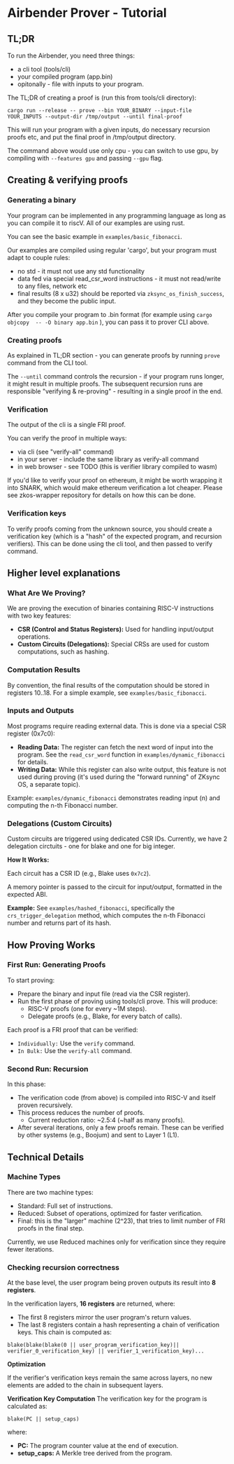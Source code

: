 # Airbender Prover - Tutorial


## TL;DR

To run the Airbender, you need three things:
* a cli tool (tools/cli)
* your compiled program (app.bin)
* opitonally - file with inputs to your program.

The TL;DR of creating a proof is (run this from tools/cli directory):

```shell
cargo run --release -- prove --bin YOUR_BINARY --input-file YOUR_INPUTS --output-dir /tmp/output --until final-proof
```

This will run your program with a given inputs, do necessary recursion proofs etc, and put the final proof in /tmp/output directory.

The command above would use only cpu - you can switch to use gpu, by compiling with `--features gpu` and passing `--gpu` flag.

## Creating & verifying proofs

### Generating a binary

Your program can be implemented in any programming language as long as you can compile it to riscV. All of our examples are using rust.

You can see the basic example in `examples/basic_fibonacci`.

Our examples are compiled using regular 'cargo', but your program must adapt to couple rules:

* no std - it must not use any std functionality 
* data fed via special read_csr_word instructions - it must not read/write to any files, network etc
* final results (8 x u32) should be reported via `zksync_os_finish_success`, and they become the public input.

After you compile your program to .bin format (for example using `cargo objcopy  -- -O binary app.bin`
), you can pass it to prover CLI above.

### Creating proofs

As explained in TL;DR section - you can generate proofs by running `prove` command from the CLI tool.

The `--until` command controls the recursion - if your program runs longer, it might result in multiple proofs. The subsequent recursion
runs are responsible "verifying & re-proving" - resulting in a single proof in the end.

### Verification

The output of the cli is a single FRI proof.

You can verify the proof in multiple ways:
* via cli (see "verify-all" command)
* in your server - include the same library as verify-all command
* in web browser - see TODO (this is verifier library compiled to wasm)

If you'd like to verify your proof on ethereum, it might be worth wrapping it into SNARK, which would make ethereum verification a lot cheaper.
Please see zkos-wrapper repository for details on how this can be done.

### Verification keys

To verify proofs coming from the unknown source, you should create a verification key (which is a "hash" of the expected program, and recursion verifiers). This can be done using the cli tool, and then passed to verify command.


## Higher level explanations

### What Are We Proving?

We are proving the execution of binaries containing RISC-V instructions with two key features:

* **CSR (Control and Status Registers):** Used for handling input/output operations.
* **Custom Circuits (Delegations):** Special CRSs are used for custom computations, such as hashing.

### Computation Results

By convention, the final results of the computation should be stored in registers 10..18.
For a simple example, see `examples/basic_fibonacci`.

### Inputs and Outputs

Most programs require reading external data. This is done via a special CSR register (0x7c0):

* **Reading Data:** The register can fetch the next word of input into the program. See the `read_csr_word` function in `examples/dynamic_fibonacci` for details.
* **Writing Data:** While this register can also write output, this feature is not used during proving (it's used during the "forward running" of ZKsync OS, a separate topic).

Example: `examples/dynamic_fibonacci` demonstrates reading input (n) and computing the n-th Fibonacci number.

### Delegations (Custom Circuits)
Custom circuits are triggered using dedicated CSR IDs. Currently, we have 2 delegation circtuits - one for blake and one for big integer.


**How It Works:**

Each circuit has a CSR ID (e.g., Blake uses `0x7c2`).

A memory pointer is passed to the circuit for input/output, formatted in the expected ABI.

**Example:** See `examples/hashed_fibonacci`, specifically the `crs_trigger_delegation` method, which computes the n-th Fibonacci number and returns part of its hash.

## How Proving Works

### First Run: Generating Proofs
To start proving:

* Prepare the binary and input file (read via the CSR register).
* Run the first phase of proving using tools/cli prove. This will produce:
  * RISC-V proofs (one for every ~1M steps).
  * Delegate proofs (e.g., Blake, for every batch of calls).

Each proof is a FRI proof that can be verified:

* `Individually:` Use the `verify` command.
* `In Bulk:` Use the `verify-all` command.

### Second Run: Recursion
In this phase:

* The verification code (from above) is compiled into RISC-V and itself proven recursively.
* This process reduces the number of proofs.
    * Current reduction ratio: ~2.5:4 (~half as many proofs).
* After several iterations, only a few proofs remain. These can be verified by other systems (e.g., Boojum) and sent to Layer 1 (L1).


## Technical Details

### Machine Types
There are two machine types:

* Standard: Full set of instructions.
* Reduced: Subset of operations, optimized for faster verification.
* Final: this is the "larger" machine (2^23), that tries to limit number of FRI proofs in the final step.

Currently, we use Reduced machines only for verification since they require fewer iterations.

### Checking recursion correctness

At the base level, the user program being proven outputs its result into **8 registers**.

In the verification layers, **16 registers** are returned, where:

* The first 8 registers mirror the user program's return values.
* The last 8 registers contain a hash representing a chain of verification keys. This chain is computed as:

 `blake(blake(blake(0 || user_program_verification_key)|| verifier_0_verification_key) || verifier_1_verification_key)...`

**Optimization**

If the verifier's verification keys remain the same across layers, no new elements are added to the chain in subsequent layers.


**Verification Key Computation**
The verification key for the program is calculated as:

`blake(PC || setup_caps)`

where:
* **PC:** The program counter value at the end of execution.
* **setup_caps:** A Merkle tree derived from the program.